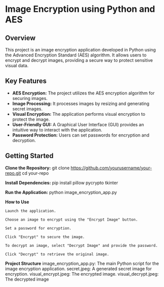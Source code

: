# Image Encryption using Python and AES

## Overview

This project is an image encryption application developed in Python using the Advanced Encryption Standard (AES) algorithm. It allows users to encrypt and decrypt images, providing a secure way to protect sensitive visual data.

## Key Features

- **AES Encryption:** The project utilizes the AES encryption algorithm for securing images.
- **Image Processing:** It processes images by resizing and generating secret images.
- **Visual Encryption:** The application performs visual encryption to protect the image.
- **User-Friendly GUI:** A Graphical User Interface (GUI) provides an intuitive way to interact with the application.
- **Password Protection:** Users can set passwords for encryption and decryption.

## Getting Started

**Clone the Repository:**
   git clone https://github.com/yourusername/your-repo.git
   cd your-repo


**Install Dependencies:**
  pip install pillow pycrypto tkinter

**Run the Application:**
  python image_encryption_app.py


**How to Use**

    Launch the application.

    Choose an image to encrypt using the "Encrypt Image" button.

    Set a password for encryption.

    Click "Encrypt" to secure the image.

    To decrypt an image, select "Decrypt Image" and provide the password.

    Click "Decrypt" to retrieve the original image.

**Project Structure**
    image_encryption_app.py: The main Python script for the image encryption application.
    secret.jpeg: A generated secret image for encryption.
    visual_encrypt.jpeg: The encrypted image.
    visual_decrypt.jpeg: The decrypted image




